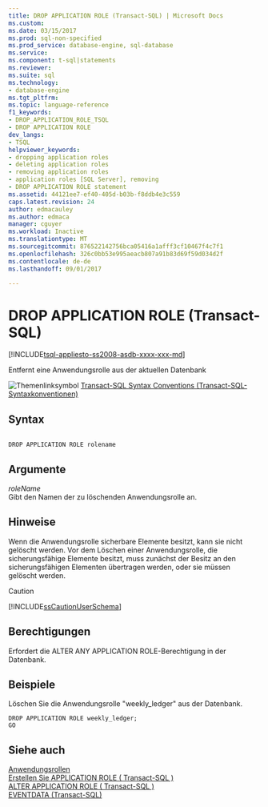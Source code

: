 ```yaml
---
title: DROP APPLICATION ROLE (Transact-SQL) | Microsoft Docs
ms.custom: 
ms.date: 03/15/2017
ms.prod: sql-non-specified
ms.prod_service: database-engine, sql-database
ms.service: 
ms.component: t-sql|statements
ms.reviewer: 
ms.suite: sql
ms.technology:
- database-engine
ms.tgt_pltfrm: 
ms.topic: language-reference
f1_keywords:
- DROP_APPLICATION_ROLE_TSQL
- DROP APPLICATION ROLE
dev_langs:
- TSQL
helpviewer_keywords:
- dropping application roles
- deleting application roles
- removing application roles
- application roles [SQL Server], removing
- DROP APPLICATION ROLE statement
ms.assetid: 44121ee7-ef40-405d-b03b-f8ddb4e3c559
caps.latest.revision: 24
author: edmacauley
ms.author: edmaca
manager: cguyer
ms.workload: Inactive
ms.translationtype: MT
ms.sourcegitcommit: 876522142756bca05416a1afff3cf10467f4c7f1
ms.openlocfilehash: 326c0bb53e995aeacb807a91b83d69f59d034d2f
ms.contentlocale: de-de
ms.lasthandoff: 09/01/2017

---
```

# <a name="drop-application-role-transact-sql"></a>DROP APPLICATION ROLE (Transact-SQL)
[!INCLUDE[tsql-appliesto-ss2008-asdb-xxxx-xxx-md](../../includes/tsql-appliesto-ss2008-asdb-xxxx-xxx-md.md)]

  Entfernt eine Anwendungsrolle aus der aktuellen Datenbank  
  
 ![Themenlinksymbol](../../database-engine/configure-windows/media/topic-link.gif "Topic link icon") [Transact-SQL Syntax Conventions (Transact-SQL-Syntaxkonventionen)](../../t-sql/language-elements/transact-sql-syntax-conventions-transact-sql.md)  
  
## <a name="syntax"></a>Syntax  
  
```  
  
DROP APPLICATION ROLE rolename  
```  
  
## <a name="arguments"></a>Argumente  
 *roleName*  
 Gibt den Namen der zu löschenden Anwendungsrolle an.  
  
## <a name="remarks"></a>Hinweise  
 Wenn die Anwendungsrolle sicherbare Elemente besitzt, kann sie nicht gelöscht werden. Vor dem Löschen einer Anwendungsrolle, die sicherungsfähige Elemente besitzt, muss zunächst der Besitz an den sicherungsfähigen Elementen übertragen werden, oder sie müssen gelöscht werden.  
  
> [!CAUTION]  
>  [!INCLUDE[ssCautionUserSchema](../../includes/sscautionuserschema-md.md)]  
  
## <a name="permissions"></a>Berechtigungen  
 Erfordert die ALTER ANY APPLICATION ROLE-Berechtigung in der Datenbank.  
  
## <a name="examples"></a>Beispiele  
 Löschen Sie die Anwendungsrolle "weekly_ledger" aus der Datenbank.  
  
```  
DROP APPLICATION ROLE weekly_ledger;  
GO  
```  
  
## <a name="see-also"></a>Siehe auch  
 [Anwendungsrollen](../../relational-databases/security/authentication-access/application-roles.md)   
 [Erstellen Sie APPLICATION ROLE &#40; Transact-SQL &#41;](../../t-sql/statements/create-application-role-transact-sql.md)   
 [ALTER APPLICATION ROLE &#40; Transact-SQL &#41;](../../t-sql/statements/alter-application-role-transact-sql.md)   
 [EVENTDATA &#40;Transact-SQL&#41;](../../t-sql/functions/eventdata-transact-sql.md)  
  
  

